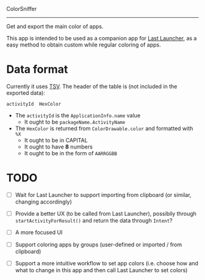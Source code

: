 ColorSniffer
- - - - - - 

Get and export the main color of apps.

This app is intended to be used as a companion app for [Last Launcher](https://github.com/SubhamTyagi/Last-Launcher), as a easy method to obtain custom while regular coloring of apps.

# Data format

Currently it uses [TSV](https://en.wikipedia.org/wiki/Tab-separated_values). The header of the table is (not included in the exported data):

```
activityId	HexColor
```

- The `activityId` is the `ApplicationInfo.name` value
	- It ought to be `packageName.ActivityName`
- The `HexColor` is returned from `ColorDrawable.color` and formatted with `%X`
	- It ought to be in CAPITAL
	- It ought to have **8** numbers
	- It ought to be in the form of `AARRGGBB`

# TODO

- [ ] Wait for Last Launcher to support importing from clipboard (or similar, changing accordingly)
- [ ] Provide a better UX (to be called from Last Launcher), possibily through `startActivityForResult()` and return the data through `Intent`?
- [ ] A more focused UI
- [ ] Support coloring apps by groups (user-defined or imported / from clipboard)
- [ ] Support a more intuitive workflow to set app colors (i.e. choose how and what to change in this app and then call Last Launcher to set colors)

